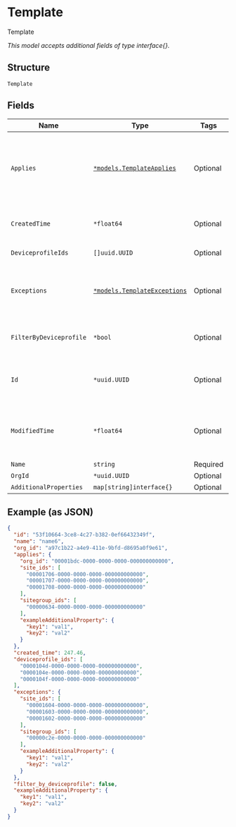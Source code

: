 
# Template

Template

*This model accepts additional fields of type interface{}.*

## Structure

`Template`

## Fields

| Name | Type | Tags | Description |
|  --- | --- | --- | --- |
| `Applies` | [`*models.TemplateApplies`](../../doc/models/template-applies.md) | Optional | where this template should be applied to, can be org_id, site_ids, sitegroup_ids |
| `CreatedTime` | `*float64` | Optional | when the object has been created, in epoch |
| `DeviceprofileIds` | `[]uuid.UUID` | Optional | list of Device Profile ids |
| `Exceptions` | [`*models.TemplateExceptions`](../../doc/models/template-exceptions.md) | Optional | where this template should not be applied to (takes precedence) |
| `FilterByDeviceprofile` | `*bool` | Optional | whether to further filter by Device Profile |
| `Id` | `*uuid.UUID` | Optional | Unique ID of the object instance in the Mist Organnization |
| `ModifiedTime` | `*float64` | Optional | when the object has been modified for the last time, in epoch |
| `Name` | `string` | Required | - |
| `OrgId` | `*uuid.UUID` | Optional | - |
| `AdditionalProperties` | `map[string]interface{}` | Optional | - |

## Example (as JSON)

```json
{
  "id": "53f10664-3ce8-4c27-b382-0ef66432349f",
  "name": "name6",
  "org_id": "a97c1b22-a4e9-411e-9bfd-d8695a0f9e61",
  "applies": {
    "org_id": "00001bdc-0000-0000-0000-000000000000",
    "site_ids": [
      "00001706-0000-0000-0000-000000000000",
      "00001707-0000-0000-0000-000000000000",
      "00001708-0000-0000-0000-000000000000"
    ],
    "sitegroup_ids": [
      "00000634-0000-0000-0000-000000000000"
    ],
    "exampleAdditionalProperty": {
      "key1": "val1",
      "key2": "val2"
    }
  },
  "created_time": 247.46,
  "deviceprofile_ids": [
    "0000104d-0000-0000-0000-000000000000",
    "0000104e-0000-0000-0000-000000000000",
    "0000104f-0000-0000-0000-000000000000"
  ],
  "exceptions": {
    "site_ids": [
      "00001604-0000-0000-0000-000000000000",
      "00001603-0000-0000-0000-000000000000",
      "00001602-0000-0000-0000-000000000000"
    ],
    "sitegroup_ids": [
      "00000c2e-0000-0000-0000-000000000000"
    ],
    "exampleAdditionalProperty": {
      "key1": "val1",
      "key2": "val2"
    }
  },
  "filter_by_deviceprofile": false,
  "exampleAdditionalProperty": {
    "key1": "val1",
    "key2": "val2"
  }
}
```

